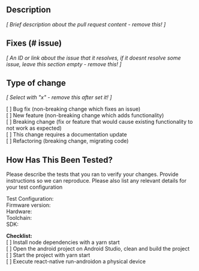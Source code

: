 ## Description
*[ Brief description about the pull request content - remove this! ]*

## Fixes (# issue)
*[ An ID or link about the issue that it resolves, if it doesnt resolve some issue, leave this section empty - remove this! ]*

## Type of change
*[ Select with "x" - remove this after set it! ]*

[ ] Bug fix (non-breaking change which fixes an issue)  
[ ] New feature (non-breaking change which adds functionality)  
[ ] Breaking change (fix or feature that would cause existing functionality to not work as expected)  
[ ] This change requires a documentation update  
[ ] Refactoring (breaking change, migrating code)  

## How Has This Been Tested?

Please describe the tests that you ran to verify your changes. Provide instructions so we can reproduce. Please also list any relevant details for your test configuration

Test Configuration:  
Firmware version:  
Hardware:  
Toolchain:  
SDK:  

**Checklist:**  
[ ] Install node dependencies with a yarn start  
[ ] Open the android project on Android Studio, clean and build the project  
[ ] Start the project with yarn start  
[ ] Execute react-native run-androidon a physical device